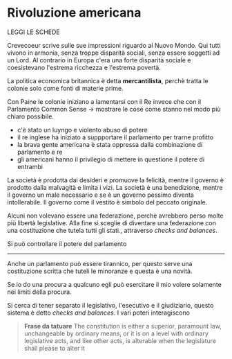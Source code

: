 # Rivoluzione americana
LEGGI LE SCHEDE

Crevecoeur scrive sulle sue impressioni riguardo al Nuovo Mondo. Qui tutti vivono in armonia, senza troppe disparità sociali, senza essere soggetti ad un Lord. Al contrario in Europa c'era una forte disparità sociale e coesistevano l'estrema ricchezza e l'estrema povertà.

La politica economica britannica è detta **mercantilista**, perchè tratta le colonie solo come fonti di materie prime.

Con Paine le colonie iniziano a lamentarsi con il Re invece che con il Parlamento
Common Sense -> mostrare le cose come stanno nel modo più chiaro possibile.
* c'è stato un luyngo e violento abuso di potere
* il re inglese ha iniziato a suppportare il parlamento per trarne profitto
* la brava gente americana è stata oppressa dalla combinazione di parlamento e re
* gli americani hanno il privilegio di mettere in questione il potere di entrambi

La società è prodotta dai desideri e promuove la felicità, mentre il governo è prodotto dalla malvagità e limita i vizi.
La società è una benedizione, mentre il governo un male necessario e se è un governo pessimo diventa intollerabile.
Il governo come il vestito è simbolo del peccato originale. 


Alcuni non volevano essere una federazione, perchè avrebbero perso molte più libertà legislative.
Alla fine si sceglie di diventare una federazione con una costituzione che tutela tutti gli stati., attraverso _checks and balances_.

Si può controllare il potere del parlamento 


-----


Anche un parlamento può essere tirannico, per questo serve una costituzione scritta che tuteli le minoranze e questa è una novità.

Se io do una procura a qualcuno egli può esercitare il mio volere solamente nei limiti della procura.

Si cerca di tener separato il legislativo, l'esecutivo e il giudiziario, questo sistema è detto _checks and balances_.
I vari poteri interagiscono

> **Frase da tatuare**
> The constitution is either a superior, paramount law, unchangeable by ordinary means, or it is on a level with ordinary legislative acts, and like other acts, is alterable when the legislature shall please to alter it